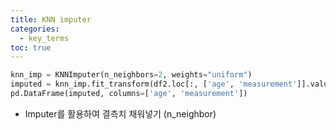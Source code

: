 ```yaml
---
title: KNN imputer
categories:
  - key_terms
toc: true
---
```


```python
knn_imp = KNNImputer(n_neighbors=2, weights="uniform")
imputed = knn_imp.fit_transform(df2.loc[:, ['age', 'measurement']].values)
pd.DataFrame(imputed, columns=['age', 'measurement'])
```
- Imputer를 활용하여 결측치 채워넣기 (n_neighbor)